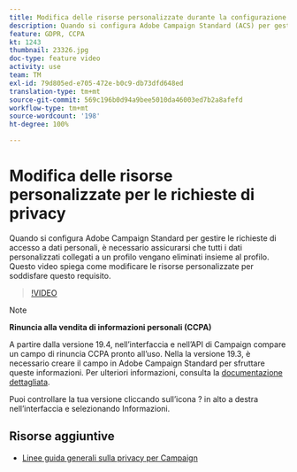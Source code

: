```yaml
---
title: Modifica delle risorse personalizzate durante la configurazione di Adobe Campaign Standard (ACS) per le richieste di accesso a dati personali
description: Quando si configura Adobe Campaign Standard (ACS) per gestire le richieste di accesso a dati personali, è necessario assicurarsi che tutti i dati personalizzati collegati a un profilo vengano eliminati insieme al profilo. Questo video spiega come modificare le risorse personalizzate per soddisfare questo requisito.
feature: GDPR, CCPA
kt: 1243
thumbnail: 23326.jpg
doc-type: feature video
activity: use
team: TM
exl-id: 79d805ed-e705-472e-b0c9-db73dfd648ed
translation-type: tm+mt
source-git-commit: 569c196b0d94a9bee5010da46003ed7b2a8afefd
workflow-type: tm+mt
source-wordcount: '198'
ht-degree: 100%

---
```


# Modifica delle risorse personalizzate per le richieste di privacy

Quando si configura Adobe Campaign Standard per gestire le richieste di accesso a dati personali, è necessario assicurarsi che tutti i dati personalizzati collegati a un profilo vengano eliminati insieme al profilo. Questo video spiega come modificare le risorse personalizzate per soddisfare questo requisito.

>[!VIDEO](https://video.tv.adobe.com/v/23326?quality=12)

>[!NOTE]
>
>**Rinuncia alla vendita di informazioni personali (CCPA)**
>
>A partire dalla versione 19.4, nell’interfaccia e nell’API di Campaign compare un campo di rinuncia CCPA pronto all’uso. Nella la versione 19.3, è necessario creare il campo in Adobe Campaign Standard per sfruttare queste informazioni. Per ulteriori informazioni, consulta la [documentazione dettagliata](https://helpx.adobe.com/it/campaign/kb/acs-privacy.html#ccpa).
>
> Puoi controllare la tua versione cliccando sull’icona ? in alto a destra nell’interfaccia e selezionando Informazioni.

## Risorse aggiuntive

* [Linee guida generali sulla privacy per Campaign](https://helpx.adobe.com/it/campaign/kb/campaign-privacy-overview.html)
